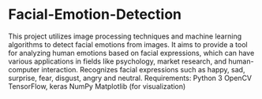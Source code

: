 # Facial-Emotion-Detection
This project utilizes image processing techniques and machine learning algorithms to detect facial emotions from images. It aims to provide a tool for analyzing human emotions based on facial expressions, which can have various applications in fields like psychology, market research, and human-computer interaction.
Recognizes facial expressions such as happy, sad, surprise, fear, disgust, angry and neutral.
Requirements:
Python 3
OpenCV
TensorFlow, keras 
NumPy
Matplotlib (for visualization)
